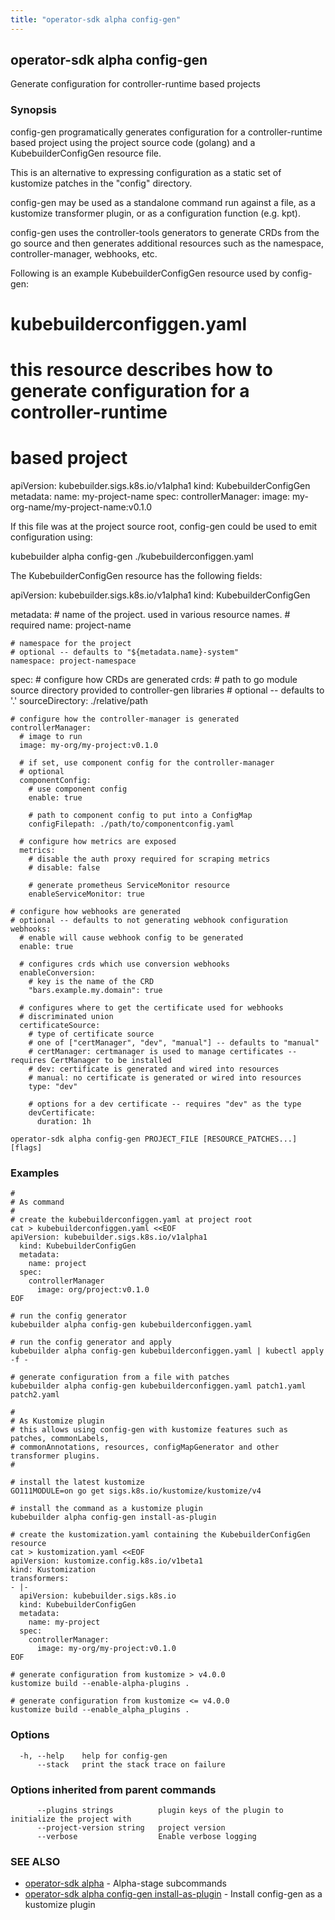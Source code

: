 ```yaml
---
title: "operator-sdk alpha config-gen"
---
```

## operator-sdk alpha config-gen

Generate configuration for controller-runtime based projects

### Synopsis

config-gen programatically generates configuration for a controller-runtime based
project using the project source code (golang) and a KubebuilderConfigGen resource file.

This is an alternative to expressing configuration as a static set of kustomize patches
in the "config" directory.

config-gen may be used as a standalone command run against a file, as a kustomize
transformer plugin, or as a configuration function (e.g. kpt).

config-gen uses the controller-tools generators to generate CRDs from the go source
and then generates additional resources such as the namespace, controller-manager,
webhooks, etc.

Following is an example KubebuilderConfigGen resource used by config-gen:

  # kubebuilderconfiggen.yaml
  # this resource describes how to generate configuration for a controller-runtime
  # based project
  apiVersion: kubebuilder.sigs.k8s.io/v1alpha1
  kind: KubebuilderConfigGen
  metadata:
    name: my-project-name
  spec:
    controllerManager:
      image: my-org-name/my-project-name:v0.1.0

If this file was at the project source root, config-gen could be used to emit
configuration using:

  kubebuilder alpha config-gen ./kubebuilderconfiggen.yaml

The KubebuilderConfigGen resource has the following fields:

  apiVersion: kubebuilder.sigs.k8s.io/v1alpha1
  kind: KubebuilderConfigGen

  metadata:
    # name of the project.  used in various resource names.
    # required
    name: project-name

    # namespace for the project
    # optional -- defaults to "${metadata.name}-system"
    namespace: project-namespace

  spec:
    # configure how CRDs are generated
    crds:
      # path to go module source directory provided to controller-gen libraries
      # optional -- defaults to '.'
      sourceDirectory: ./relative/path

    # configure how the controller-manager is generated
    controllerManager:
      # image to run
      image: my-org/my-project:v0.1.0

      # if set, use component config for the controller-manager
      # optional
      componentConfig:
        # use component config
        enable: true

        # path to component config to put into a ConfigMap
        configFilepath: ./path/to/componentconfig.yaml

      # configure how metrics are exposed
      metrics:
        # disable the auth proxy required for scraping metrics
        # disable: false

        # generate prometheus ServiceMonitor resource
        enableServiceMonitor: true

    # configure how webhooks are generated
    # optional -- defaults to not generating webhook configuration
    webhooks:
      # enable will cause webhook config to be generated
      enable: true

      # configures crds which use conversion webhooks
      enableConversion:
        # key is the name of the CRD
        "bars.example.my.domain": true

      # configures where to get the certificate used for webhooks
      # discriminated union
      certificateSource:
        # type of certificate source
        # one of ["certManager", "dev", "manual"] -- defaults to "manual"
        # certManager: certmanager is used to manage certificates -- requires CertManager to be installed
        # dev: certificate is generated and wired into resources
        # manual: no certificate is generated or wired into resources
        type: "dev"

        # options for a dev certificate -- requires "dev" as the type
        devCertificate:
          duration: 1h

```
operator-sdk alpha config-gen PROJECT_FILE [RESOURCE_PATCHES...] [flags]
```

### Examples

```
#
# As command
#
# create the kubebuilderconfiggen.yaml at project root
cat > kubebuilderconfiggen.yaml <<EOF
apiVersion: kubebuilder.sigs.k8s.io/v1alpha1
  kind: KubebuilderConfigGen
  metadata:
    name: project
  spec:
    controllerManager
      image: org/project:v0.1.0
EOF

# run the config generator
kubebuilder alpha config-gen kubebuilderconfiggen.yaml

# run the config generator and apply
kubebuilder alpha config-gen kubebuilderconfiggen.yaml | kubectl apply -f -

# generate configuration from a file with patches
kubebuilder alpha config-gen kubebuilderconfiggen.yaml patch1.yaml patch2.yaml

#
# As Kustomize plugin
# this allows using config-gen with kustomize features such as patches, commonLabels,
# commonAnnotations, resources, configMapGenerator and other transformer plugins.
#

# install the latest kustomize
GO111MODULE=on go get sigs.k8s.io/kustomize/kustomize/v4

# install the command as a kustomize plugin
kubebuilder alpha config-gen install-as-plugin

# create the kustomization.yaml containing the KubebuilderConfigGen resource
cat > kustomization.yaml <<EOF
apiVersion: kustomize.config.k8s.io/v1beta1
kind: Kustomization
transformers:
- |-
  apiVersion: kubebuilder.sigs.k8s.io
  kind: KubebuilderConfigGen
  metadata:
    name: my-project
  spec:
    controllerManager:
      image: my-org/my-project:v0.1.0
EOF

# generate configuration from kustomize > v4.0.0
kustomize build --enable-alpha-plugins .

# generate configuration from kustomize <= v4.0.0
kustomize build --enable_alpha_plugins .
```

### Options

```
  -h, --help    help for config-gen
      --stack   print the stack trace on failure
```

### Options inherited from parent commands

```
      --plugins strings          plugin keys of the plugin to initialize the project with
      --project-version string   project version
      --verbose                  Enable verbose logging
```

### SEE ALSO

* [operator-sdk alpha](../operator-sdk_alpha)	 - Alpha-stage subcommands
* [operator-sdk alpha config-gen install-as-plugin](../operator-sdk_alpha_config-gen_install-as-plugin)	 - Install config-gen as a kustomize plugin

